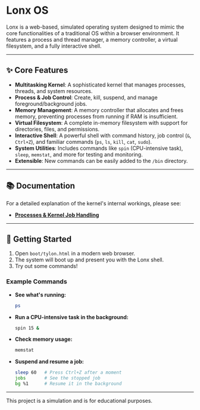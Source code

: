 # Lonx OS

Lonx is a web-based, simulated operating system designed to mimic the core functionalities of a traditional OS within a browser environment. It features a process and thread manager, a memory controller, a virtual filesystem, and a fully interactive shell.

---

## ✨ Core Features

- **Multitasking Kernel**: A sophisticated kernel that manages processes, threads, and system resources.
- **Process & Job Control**: Create, kill, suspend, and manage foreground/background jobs.
- **Memory Management**: A memory controller that allocates and frees memory, preventing processes from running if RAM is insufficient.
- **Virtual Filesystem**: A complete in-memory filesystem with support for directories, files, and permissions.
- **Interactive Shell**: A powerful shell with command history, job control (`&`, `Ctrl+Z`), and familiar commands (`ps`, `ls`, `kill`, `cat`, `sudo`).
- **System Utilities**: Includes commands like `spin` (CPU-intensive task), `sleep`, `memstat`, and more for testing and monitoring.
- **Extensible**: New commands can be easily added to the `/bin` directory.

---

## 📚 Documentation

For a detailed explanation of the kernel's internal workings, please see:

- **[Processes & Kernel Job Handling](./docs/processes_and_kernel_job_handling.md)**

---

## 🚀 Getting Started

1.  Open `boot/tylon.html` in a modern web browser.
2.  The system will boot up and present you with the Lonx shell.
3.  Try out some commands!

### Example Commands

- **See what's running:**
  ```sh
  ps
  ```
- **Run a CPU-intensive task in the background:**
  ```sh
  spin 15 &
  ```
- **Check memory usage:**
  ```sh
  memstat
  ```
- **Suspend and resume a job:**
  ```sh
  sleep 60   # Press Ctrl+Z after a moment
  jobs       # See the stopped job
  bg %1      # Resume it in the background
  ```

---

This project is a simulation and is for educational purposes.
